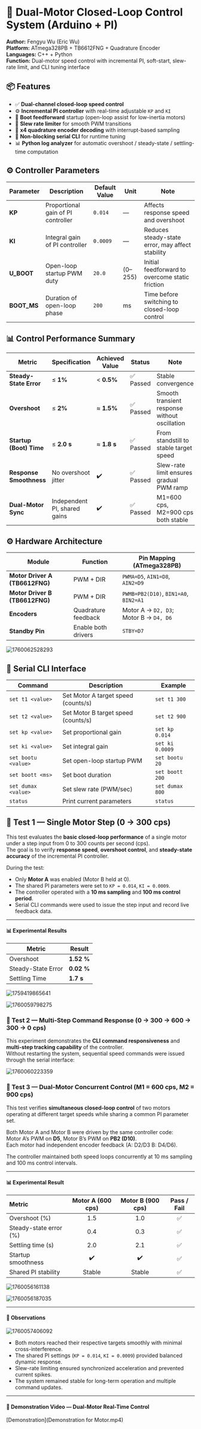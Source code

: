 # 🧠 Dual-Motor Closed-Loop Control System (Arduino + PI)

**Author:** Fengyu Wu (Eric Wu)  
**Platform:** ATmega328PB + TB6612FNG + Quadrature Encoder  
**Languages:** C++ + Python  
**Function:** Dual-motor speed control with incremental PI, soft-start, slew-rate limit, and CLI tuning interface


## 📦 Features

- ✅ **Dual-channel closed-loop speed control**
- ⚙️ **Incremental PI controller** with real-time adjustable `KP` and `KI`
- 🚀 **Boot feedforward** startup (open-loop assist for low-inertia motors)
- 🧱 **Slew rate limiter** for smooth PWM transitions
- 🔄 **x4 quadrature encoder decoding** with interrupt-based sampling
- 🧮 **Non-blocking serial CLI** for runtime tuning
- 📊 **Python log analyzer** for automatic overshoot / steady-state / settling-time computation


## ⚙️ Controller Parameters

| Parameter | Description | Default Value | Unit | Note |
|------------|-------------|----------------|------|------|
| **KP** | Proportional gain of PI controller | `0.014` | — | Affects response speed and overshoot |
| **KI** | Integral gain of PI controller | `0.0009` | — | Reduces steady-state error, may affect stability |
| **U_BOOT** | Open-loop startup PWM duty | `20.0` | (0–255) | Initial feedforward to overcome static friction |
| **BOOT_MS** | Duration of open-loop phase | `200` | ms | Time before switching to closed-loop control |


## 📊 Control Performance Summary

| Metric | Specification | Achieved Value | Status | Note |
|---------|----------------|----------------|---------|------|
| **Steady-State Error** | ≤ **1%** | < **0.5%** | ✅ Passed | Stable convergence  |
| **Overshoot** | ≤ **2%** | ≈ **1.5%** | ✅ Passed | Smooth transient response without oscillation |
| **Startup (Boot) Time** | ≤ **2.0 s** | ≈ **1.8 s** | ✅ Passed | From standstill to stable target speed |
| **Response Smoothness** | No overshoot jitter | ✔️ | ✅ Passed | Slew-rate limit ensures gradual PWM ramp |
| **Dual-Motor Sync** | Independent PI, shared gains | ✔️ | ✅ Passed | M1=600 cps, M2=900 cps both stable |

## ⚙️ Hardware Architecture

| Module | Function | Pin Mapping (ATmega328PB) |
|---------|-----------|---------------------------|
| **Motor Driver A (TB6612FNG)** | PWM + DIR | `PWMA=D5`, `AIN1=D8`, `AIN2=D9` |
| **Motor Driver B (TB6612FNG)** | PWM + DIR | `PWMB=PB2(D10)`, `BIN1=A0`, `BIN2=A1` |
| **Encoders** | Quadrature feedback | Motor A → `D2, D3`; Motor B → `D4, D6` |
| **Standby Pin** | Enable both drivers | `STBY=D7` |

![1760062528293](image/README/1760062528293.png)

## 🧰 Serial CLI Interface

| Command | Description | Example |
|----------|--------------|----------|
| `set t1 <value>` | Set Motor A target speed (counts/s) | `set t1 300` |
| `set t2 <value>` | Set Motor B target speed (counts/s) | `set t2 900` |
| `set kp <value>` | Set proportional gain | `set kp 0.014` |
| `set ki <value>` | Set integral gain | `set ki 0.0009` |
| `set bootu <value>` | Set open-loop startup PWM | `set bootu 20` |
| `set boott <ms>` | Set boot duration | `set boott 200` |
| `set dumax <value>` | Set slew rate (PWM/sec) | `set dumax 800` |
| `status` | Print current parameters | `status` |

## 🧪 Test 1 — Single Motor Step (0 → 300 cps)

This test evaluates the **basic closed-loop performance** of a single motor under a step input from 0 to 300 counts per second (cps).  
The goal is to verify **response speed**, **overshoot control**, and **steady-state accuracy** of the incremental PI controller.

During the test:
- Only **Motor A** was enabled (Motor B held at 0).
- The shared PI parameters were set to `KP = 0.014`, `KI = 0.0009`.
- The controller operated with a **10 ms sampling** and **100 ms control period**.
- Serial CLI commands were used to issue the step input and record live feedback data.

---

#### 📊 Experimental Results

| Metric | Result |
|---------|--------|
| Overshoot | **1.52 %** |
| Steady-State Error | **0.02 %** |
| Settling Time | **1.7 s** |

![1759419865641](image/README/1759419865641.png)

![1760059798275](image/README/1760059798275.png)

### 🧪 Test 2 — Multi-Step Command Response (0 → 300 → 600 → 300 → 0 cps)

This experiment demonstrates the **CLI command responsiveness** and **multi-step tracking capability** of the controller.  
Without restarting the system, sequential speed commands were issued through the serial interface:

![1760060223359](image/README/1760060223359.png)

### 🧪 Test 3 — Dual-Motor Concurrent Control (M1 = 600 cps, M2 = 900 cps)

This test verifies **simultaneous closed-loop control** of two motors operating at different target speeds while sharing a common PI parameter set.

Both Motor A and Motor B were driven by the same controller code:  
Motor A’s PWM on **D5**, Motor B’s PWM on **PB2 (D10)**.  
Each motor had independent encoder feedback (A: D2/D3   B: D4/D6).

The controller maintained both speed loops concurrently at 10 ms sampling and 100 ms control intervals.

---

#### 📊 Experimental Result

| Metric | Motor A (600 cps) | Motor B (900 cps) | Pass / Fail |
|:--|:--:|:--:|:--:|
| Overshoot (%) | 1.5 | 1.0 | ✅ |
| Steady-state error (%) | 0.4 | 0.3 | ✅ |
| Settling time (s) | 2.0 | 2.1 | ✅ |
| Startup smoothness | ✔️ | ✔️ | ✅ |
| Shared PI stability | Stable | Stable | ✅ |

![1760056161138](image/README/1760056161138.png)

![1760056187035](image/README/1760056187035.png)

---

#### 🧩 Observations

![1760057406092](image/README/1760057406092.png)

- Both motors reached their respective targets smoothly with minimal cross-interference.  
- The shared PI settings (`KP = 0.014`, `KI = 0.0009`) provided balanced dynamic response.  
- Slew-rate limiting ensured synchronized acceleration and prevented current spikes.  
- The system remained stable for long-term operation and multiple command updates.


---
#### 🎥 Demonstration Video — Dual-Motor Real-Time Control


[Demonstration](Demonstration for Motor.mp4)

